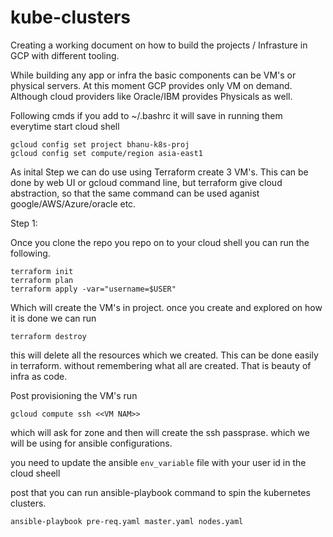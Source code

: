 # kube-clusters

Creating a working document on how to build the projects / Infrasture in GCP with different tooling.

While building any app or infra the basic components can be VM's or physical servers. At this moment GCP provides only VM on demand. Although cloud providers like Oracle/IBM provides Physicals as well.

Following cmds if you add to ~/.bashrc it will save in running them everytime start cloud shell
```
gcloud config set project bhanu-k8s-proj
gcloud config set compute/region asia-east1
```
As inital Step we can do use using Terraform create 3 VM's. This can be done by web UI or gcloud command line, but terraform give cloud abstraction, so that the same command can be used aganist google/AWS/Azure/oracle etc.

Step 1:

Once you clone the repo you repo on to your cloud shell you can run the following.
```
terraform init 
terraform plan 
terraform apply -var="username=$USER"
```
Which will create the VM's in project. once you create and explored on how it is done we can run
```
terraform destroy 
```
this will delete all the resources which we created. This can be done easily in terraform. without remembering what all are created. That is beauty of infra as code.

Post provisioning the VM's 
run

```
gcloud compute ssh <<VM NAM>>
```

which will ask for zone and then will create the ssh passprase. which we will be using for ansible configurations.

you need to update the ansible  ``` env_variable ``` file with your user id in the cloud sheell

post that you can run ansible-playbook command to spin the kubernetes clusters.

```
ansible-playbook pre-req.yaml master.yaml nodes.yaml
```


